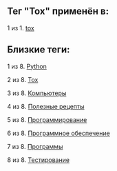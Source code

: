 ## Тег "Tox" применён в:

1 из 1. [tox](../Компьютеры%20и%20софт/Программные%20компоненты/tox.md)

## Близкие теги:

1 из 8. [Python](./Python.md)

2 из 8. [Tox](./Tox.md)

3 из 8. [Компьютеры](./Компьютеры.md)

4 из 8. [Полезные рецепты](./Полезные%20рецепты.md)

5 из 8. [Программирование](./Программирование.md)

6 из 8. [Программное обеспечение](./Программное%20обеспечение.md)

7 из 8. [Программы](./Программы.md)

8 из 8. [Тестирование](./Тестирование.md)


